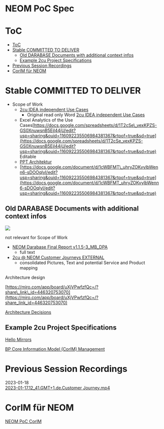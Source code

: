 # NEOM PoC Spec

# ToC

- [ToC](#toc)
- [Stable COMMITTED TO DELIVER](#stable-committed-to-deliver)
  - [Old DARABASE Documents with additional context infos](#old-darabase-documents-with-additional-context-infos)
  - [Example 2cu Project Specifications](#example-2cu-project-specifications)
- [Previous Session Recordings](#previous-session-recordings)
- [CorIM für NEOM](#corim-fr-neom)

# Stable COMMITTED TO DELIVER

- Scope of Work
  - [2cu IDEA independent Use Cases](./2cu.atlassian.net/wiki/spaces/CCU/pages/1851916351/2cu_IDEA_independent_Use_Cases.md)
    - Original read only Word [2cu IDEA independent Use Cases](https://1drv.ms/w/s!AtrdisPqy66rjSUWNsuAbqTSVL6n)
  - Excel Analytics of the Use Cases[https://docs.google.com/spreadsheets/d/1T2cSe\_vexKPZS-GS0XnuwsnB5Ejl44jU/edit?usp=sharing&ouid=116092235506984381367&rtpof=true&sd=true](https://docs.google.com/spreadsheets/d/1T2cSe_vexKPZS-GS0XnuwsnB5Ejl44jU/edit?usp=sharing&ouid=116092235506984381367&rtpof=true&sd=true) Editable
  - [PPT Architektur](https://1drv.ms/p/s!AtrdisPqy66rjS8Dvg9IPU0DZn9d)
  - [https://docs.google.com/document/d/1cWBFMT\_uhryZOKvylbWenn6-sDOOqlyI/edit?usp=sharing&ouid=116092235506984381367&rtpof=true&sd=true](https://docs.google.com/document/d/1cWBFMT_uhryZOKvylbWenn6-sDOOqlyI/edit?usp=sharing&ouid=116092235506984381367&rtpof=true&sd=true)

## Old DARABASE Documents with additional context infos

![](https://2cu.atlassian.net/wiki/images/icons/grey_arrow_down.png)

not relevant for Scope of Work

- [NEOM Darabase Final Report v1.1.5-3\_MB\_DPA](https://1drv.ms/w/s!AtrdisPqy66rjRkllH9KXqmshr9K)
  - full text
- [2cu @ NEOM Customer Journeys EXTERNAL](https://1drv.ms/w/s!AtrdisPqy66rjR01i6Xk4PTw8VCt)
  - consolidated Pictures, Text and potential Service and Product mapping

Architecture design

[https://miro.com/app/board/uXjVPwfzfQc=/?share\_link\_id=446320753070](https://miro.com/app/board/uXjVPwfzfQc=/?share_link_id=446320753070)

[Architecture Decisions](./2cu.atlassian.net/wiki/spaces/CCU/pages/1895759935/Architecture_Decisions.md)

## Example 2cu Project Specifications

[Hello Mirrors](../../../../../cerulean-circle-unlimited-2cu/customer/sales/hello-mirrors.md)

[BP Core Information Model (CorIM) Management](../../../../../cerulean-circle-unlimited-2cu/governance/eam/business-processes/bp-core-information-model-corim-management.md)

# Previous Session Recordings

2023-01-18  
[2023-01-17.12\_41.GMT+1.de.Customer Journey.mp4](https://dev.wo-da.de/RAW/CC%20Videos/NEOM/Meetings/de.2023-01-17.12_41.GMT+1.Customer%20Journey.mp4)

# CorIM für NEOM

[NEOM PoC CorIM](./2cu.atlassian.net/wiki/spaces/CCU/pages/1899692050/NEOM_PoC_CorIM.md)